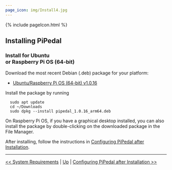 ```yaml
---
page_icon: img/Install4.jpg
---
```


{% include pageIcon.html %}


## Installing PiPedal


### Install for Ubuntu <br/>or Raspberry Pi OS (64-bit)


Download the most recent Debian (.deb) package for your platform:

- [Ubuntu/Raspberry Pi OS (64-bit) v1.0.16](https://github.com/rerdavies/pipedal/releases/download/v1.0.16/pipedal_1.0.16_arm64.deb)

Install the package by running 

```
  sudo apt update
  cd ~/Downloads  
  sudo dpkg --install pipedal_1.0.16_arm64.deb
```
On Raspberry Pi OS, if you have a graphical desktop installed, you can also install the package by double-clicking on the downloaded package in the File Manager.


After installing, follow the instructions in [Configuring PiPedal after Installation](Configuring.md).


--------
[<< System Requirements](SystemRequirements.md) | [Up](Documentation.md) | [Configuring PiPedal after Installation >>](Configuring.md)
